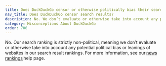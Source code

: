 ```yaml
---
title: Does DuckDuckGo censor or otherwise politically bias their search results?
nav_title: Does DuckDuckGo censor search results?
description: No. We don’t evaluate or otherwise take into account any potential political bias or leanings of websites in our search result rankings.
category: Misconceptions About DuckDuckGo
order: 700
---
```


No. Our search ranking is strictly non-political, meaning we don’t evaluate or otherwise take into account any potential political bias or leanings of websites in our search result rankings. For more information, see our <a href="{{ site.baseurl }}/results/news-rankings/">news rankings</a> help page.
